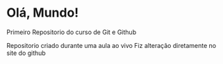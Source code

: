 # Olá, Mundo!
 Primeiro Repositorio do curso de Git e Github

Repositorio criado durante uma aula ao vivo
Fiz alteração diretamente no site do github


